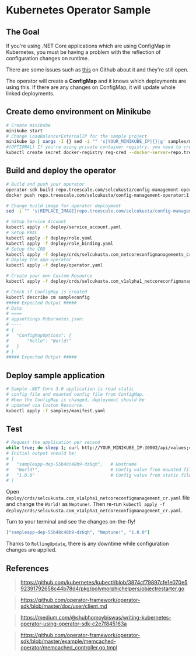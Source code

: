 # Kubernetes Operator Sample

## The Goal

If you're using .NET Core applications which are using ConfigMap in Kubernetes, you must be having a problem with the reflection of configuration changes on runtime.

There are some issues such as [this](https://github.com/dotnet/corefx/issues/27232) on Github about it and they're still open.

The operator will create a **ConfigMap** and it knows which deployments are using this. If there are any changes on ConfigMap, it will update whole linked deployments.

## Create demo environment on Minikube

```bash
# Create minikube
minikube start
# Change LoadBalancerExternalIP for the sample project
minikube ip | xargs -I {} sed -i "" 's|YOUR_MINIKUBE_IP|{}|g' samples/manifest.yaml
#(OPTIONAL) If you're using private container registry, you need to create a secret contains registry credentials.
kubectl create secret docker-registry reg-cred --docker-server=repo.treescale.com --docker-username=[DOCKER_REGISTRY_USER_NAME] --docker-password=[DOCKER_REGISTRY_PASSWORD] --docker-email=[INFORMATION_MAIL]
```

## Build and deploy the operator

```bash
# Build and push your operator
operator-sdk build repo.treescale.com/selcukusta/config-management-operator:1.0.0
docker push repo.treescale.com/selcukusta/config-management-operator:1.0.0

# Change build image for operator deployment
sed -i "" 's|REPLACE_IMAGE|repo.treescale.com/selcukusta/config-management-operator:1.0.0|g' deploy/operator.yaml

# Setup Service Account
kubectl apply -f deploy/service_account.yaml
# Setup RBAC
kubectl apply -f deploy/role.yaml
kubectl apply -f deploy/role_binding.yaml
# Setup the CRD
kubectl apply -f deploy/crds/selcukusta.com_netcoreconfigmanagements_crd.yaml
# Deploy the app-operator
kubectl apply -f deploy/operator.yaml

# Create your own Custom Resource
kubectl apply -f deploy/crds/selcukusta.com_v1alpha1_netcoreconfigmanagement_cr.yaml

# Check if ConfigMap is created
kubectl describe cm sampleconfig
##### Expected Output #####
# Data
# ====
# appsettings.Kubernetes.json:
# ----
# {
#   "ConfigMapOptions": {
#       "Hello": "World!"
#   }
# }
##### Expected Output #####
```

## Deploy sample application

```bash
# Sample .NET Core 3.0 application is read static
# config file and mounted config file from ConfigMap.
# When the ConfigMap is changed, deployment should be
# updated via Custom Resource.
kubectl apply -f samples/manifest.yaml
```

## Test

```bash
# Request the application per second
while true; do sleep 1; curl http://YOUR_MINIKUBE_IP:30002/api/values;echo -e '\n';done
# Initial output should be;
# [
#   "sampleapp-dep-55b48c48b9-dz6qh",   # Hostname
#   "World!",                           # Config value from mounted file
#   "1.0.0"                             # Config value from static file
# ]
```

Open `deploy/crds/selcukusta.com_v1alpha1_netcoreconfigmanagement_cr.yaml` file and change the `World!` as `Neptune!`. Then re-run `kubectl apply -f deploy/crds/selcukusta.com_v1alpha1_netcoreconfigmanagement_cr.yaml`.

Turn to your terminal and see the changes on-the-fly!

```json
["sampleapp-dep-55b48c48b9-dz6qh", "Neptune!", "1.0.0"]
```

Thanks to `RollingUpdate`, there is any downtime while configuration changes are applied.

## References

> https://github.com/kubernetes/kubectl/blob/3874cf79897cfe1e070e592391792658c44b78d4/pkg/polymorphichelpers/objectrestarter.go

> https://github.com/operator-framework/operator-sdk/blob/master/doc/user/client.md

> https://medium.com/@shubhomoybiswas/writing-kubernetes-operator-using-operator-sdk-c2e7f845163a

> https://github.com/operator-framework/operator-sdk/blob/master/example/memcached-operator/memcached_controller.go.tmpl
